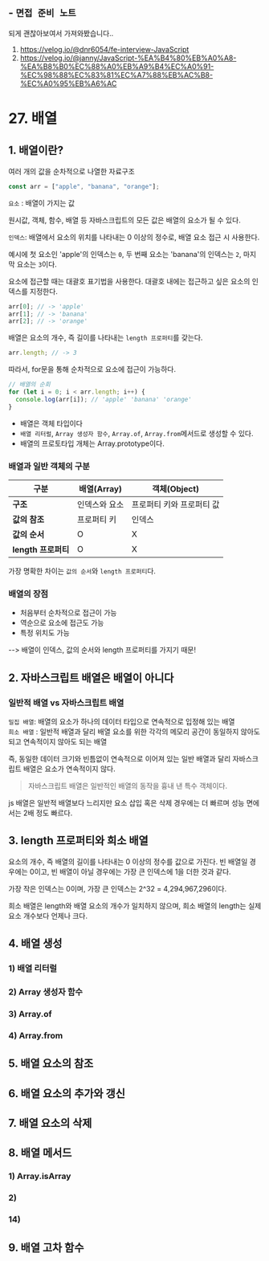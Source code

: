 ## - `면접 준비 노트`
  되게 괜찮아보여서 가져와봤습니다..<br>
 1. https://velog.io/@dnr6054/fe-interview-JavaScript <br>
 2.  https://velog.io/@janny/JavaScript-%EA%B4%80%EB%A0%A8-%EA%B8%B0%EC%88%A0%EB%A9%B4%EC%A0%91-%EC%98%88%EC%83%81%EC%A7%88%EB%AC%B8-%EC%A0%95%EB%A6%AC

 # 27. 배열

## 1. 배열이란?

여러 개의 값을 순차적으로 나열한 자료구조

```javascript
const arr = ["apple", "banana", "orange"];
```

`요소` : 배열이 가지는 값

원시값, 객체, 함수, 배열 등 자바스크립트의 모든 값은 배열의 요소가 될 수 있다.

`인덱스`: 배열에서 요소의 위치를 나타내는 0 이상의 정수로, 배열 요소 접근 시 사용한다.

예시에 첫 요소인 'apple'의 인덱스는 `0`, 두 번째 요소는 'banana'의 인덱스는 `2`, 마지막 요소는 `3`이다.

요소에 접근할 때는 대괄호 표기법을 사용한다. 대괄호 내에는 접근하고 싶은 요소의 인덱스를 지정한다.

```javascript
arr[0]; // -> 'apple'
arr[1]; // -> 'banana'
arr[2]; // -> 'orange'
```

배열은 요소의 개수, 즉 길이를 나타내는 `length 프로퍼티`를 갖는다.

```javascript
arr.length; // -> 3
```

따라서, for문을 통해 순차적으로 요소에 접근이 가능하다.

```javascript
// 배열의 순회
for (let i = 0; i < arr.length; i++) {
  console.log(arr[i]); // 'apple' 'banana' 'orange'
}
```

- 배열은 객체 타입이다
- `배열 리터럴`, `Array 생성자 함수`, `Array.of`, `Array.from`메서드로 생성할 수 있다.
- 배열의 프로토타입 개체는 Array.prototype이다.

### 배열과 일반 객체의 구분

| 구분                | 배열(Array)   | 객체(Object)              |
| ------------------- | ------------- | ------------------------- |
| **구조**            | 인덱스와 요소 | 프로퍼티 키와 프로퍼티 값 |
| **값의 참조**       | 프로퍼티 키   | 인덱스                    |
| **값의 순서**       | O             | X                         |
| **length 프로퍼티** | O             | X                         |

가장 명확한 차이는 `값의 순서`와 `length 프로퍼티`다.

### 배열의 장점

- 처음부터 순차적으로 접근이 가능
- 역순으로 요소에 접근도 가능
- 특정 위치도 가능

--> 배열이 인덱스, 값의 순서와 length 프로퍼티를 가지기 때문!

## 2. 자바스크립트 배열은 배열이 아니다

### 일반적 배열 vs 자바스크립트 배열
`밀집 배열`: 배열의 요소가 하나의 데이터 타입으로 연속적으로 입정해 있는 배열<br>
`희소 배열` : 일반적 배열과 달리 배열 요소를 위한 각각의 메모리 공간이 동일하지 않아도 되고 연속적이지 않아도 되는 배열

즉, 동일한 데이터 크기와 빈틈없이 연속적으로 이어져 있는 일반 배열과 달리 자바스크립트 배열은 요소가 연속적이지 않다.

> 자바스크립트 배열은 일반적인 배열의 동작을 흉내 낸 특수 객체이다.

js 배열은 일반적 배열보다 느리지만 요소 삽입 혹은 삭제 경우에는 더 빠르며 성능 면에서는 2배 정도 빠르다.

## 3. length 프로퍼티와 희소 배열
 요소의 개수, 즉 배열의 길이를 나타내는 0 이상의 정수를 값으로 가진다. 빈 배열일 경우에는 0이고, 빈 배열이 아닐 경우에는 가장 큰 인덱스에 1을 더한 것과 같다.

 가장 작은 인덱스는 0이며, 가장 큰 인덱스는 2^32 = 4,294,967,296이다. 


 희소 배열은 length와 배열 요소의 개수가 일치하지 않으며, 희소 배열의 length는 실제 요소 개수보다 언제나 크다.
## 4. 배열 생성

### 1) 배열 리터럴

### 2) Array 생성자 함수

### 3) Array.of

### 4) Array.from

## 5. 배열 요소의 참조

## 6. 배열 요소의 추가와 갱신

## 7. 배열 요소의 삭제

## 8. 배열 메서드

### 1) Array.isArray

### 2)

### 14)

## 9. 배열 고차 함수
